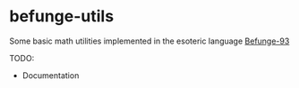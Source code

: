 # befunge-utils
Some basic math utilities implemented in the esoteric language [Befunge-93](https://esolangs.org/wiki/Befunge)


TODO:
* Documentation
